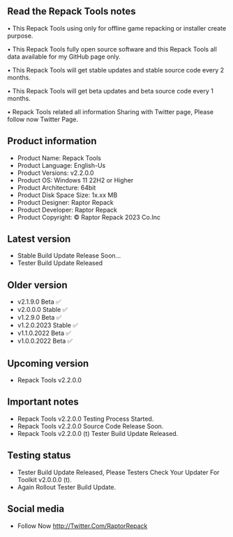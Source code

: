 Read the Repack Tools notes
---------------------------

• This Repack Tools using only for offline game repacking or installer create purpose.

• This Repack Tools fully open source software and this Repack Tools all data available for my GitHub page only.

• This Repack Tools will get stable updates and stable source code every 2 months.

• This Repack Tools will get beta updates and beta source code every 1 months.

• Repack Tools related all information Sharing with Twitter page, Please follow now Twitter Page.

Product information
-------------------
- Product Name: Repack Tools
- Product Language: English-Us
- Product Versions: v2.2.0.0
- Product OS: Windows 11 22H2 or Higher
- Product Architecture: 64bit
- Product Disk Space Size: 1x.xx MB
- Product Designer: Raptor Repack
- Product Developer: Raptor Repack
- Product Copyright: © Raptor Repack 2023 Co.Inc

Latest version
--------------
- Stable Build Update Release Soon...
- Tester Build Update Released

Older version
-------------
- v2.1.9.0 Beta ✅
- v2.0.0.0 Stable ✅
- v1.2.9.0 Beta ✅
- v1.2.0.2023 Stable ✅
- v1.1.0.2022 Beta ✅
- v1.0.0.2022 Beta ✅

Upcoming version
----------------
- Repack Tools v2.2.0.0

Important notes
---------------
- Repack Tools v2.2.0.0 Testing Process Started.
- Repack Tools v2.2.0.0 Source Code Release Soon.
- Repack Tools v2.2.0.0 (t) Tester Build Update Released.

Testing status
--------------
- Tester Build Update Released, Please Testers Check Your Updater For Toolkit v2.0.0.0 (t).
- Again Rollout Tester Build Update.

Social media
------------
- Follow Now http://Twitter.Com/RaptorRepack
